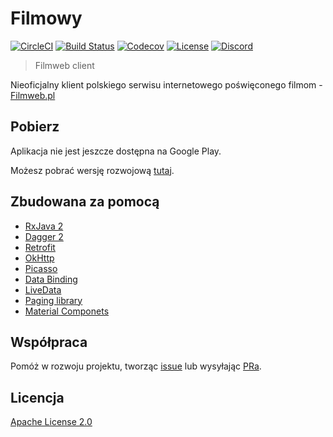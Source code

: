 # Filmowy

[![CircleCI](https://img.shields.io/circleci/project/github/mklkj/filmowy.svg?style=flat-square)](https://circleci.com/gh/mklkj/filmowy)
[![Build Status](https://app.bitrise.io/app/2560c0cb6009bed2/status.svg?token=mzFZZQpqIa5s2opqawQWUw&branch=master)](https://app.bitrise.io/app/2560c0cb6009bed2)
[![Codecov](https://img.shields.io/codecov/c/github/mklkj/filmowy/master.svg?style=flat-square)](https://codecov.io/gh/mklkj/filmowy)
[![License](https://img.shields.io/github/license/mklkj/filmowy.svg?style=flat-square)](https://github.com/mklkj/filmowy)
[![Discord](https://img.shields.io/discord/590511951818391554.svg?style=flat-square)](https://discord.gg/qhWgyHD)

> Filmweb client

Nieoficjalny klient polskiego serwisu internetowego poświęconego filmom - [Filmweb.pl](https://www.filmweb.pl/)


## Pobierz

Aplikacja nie jest jeszcze dostępna na Google Play.

Możesz pobrać wersję rozwojową [tutaj](https://bitrise-redirector.herokuapp.com/v0.1/apps/2560c0cb6009bed2/builds/master/artifacts/0).

## Zbudowana za pomocą

* [RxJava 2](https://github.com/ReactiveX/RxJava)
* [Dagger 2](https://github.com/google/dagger)
* [Retrofit](https://github.com/square/retrofit)
* [OkHttp](https://github.com/square/retrofit)
* [Picasso](https://github.com/square/picasso)
* [Data Binding](https://developer.android.com/topic/libraries/data-binding)
* [LiveData](https://developer.android.com/topic/libraries/architecture/livedata)
* [Paging library](https://developer.android.com/topic/libraries/architecture/paging)
* [Material Componets](https://github.com/material-components/material-components-android)

## Współpraca

Pomóż w rozwoju projektu, tworząc [issue](https://github.com/mklkj/filmowy/issues/new) lub wysyłając [PRa](https://github.com/mklkj/filmowy/pulls).

## Licencja

[Apache License 2.0](LICENSE)
